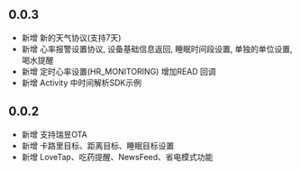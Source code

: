 ## 0.0.3

* 新增 新的天气协议(支持7天)
* 新增 心率报警设置协议, 设备基础信息返回, 睡眠时间段设置, 单独的单位设置, 喝水提醒
* 新增 定时心率设置(HR_MONITORING) 增加READ 回调
* 新增 Activity 中时间解析SDK示例


## 0.0.2

* 新增 支持瑞昱OTA
* 新增 卡路里目标、距离目标、睡眠目标设置
* 新增 LoveTap、吃药提醒、NewsFeed、省电模式功能
